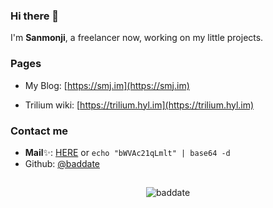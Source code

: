 ### Hi there 👋
I'm **Sanmonji**, a freelancer now, working on my little projects.

<!--
**baddate/baddate** is a ✨ _special_ ✨ repository because its `README.md` (this file) appears on your GitHub profile.

Here are some ideas to get you started:

- 🔭 I’m currently working on ...
- 🌱 I’m currently learning ...
- 👯 I’m looking to collaborate on ...
- 🤔 I’m looking for help with ...
- 💬 Ask me about ...
- 📫 How to reach me: ...
- 😄 Pronouns: ...
- ⚡ Fun fact: ...
-->
### Pages
- My Blog: [https://smj.im](https://smj.im)

- Trilium wiki: [https://trilium.hyl.im](https://trilium.hyl.im)

### Contact me
- **Mail**✨: [HERE](https://base64.oii.im/decode/bWVAc21qLmlt) or `echo "bWVAc21qLmlt" | base64 -d`
- Github: [@baddate](https://github.com/baddate)
<!--
 ![](https://komarev.com/ghpvc/?username=baddate&style=for-the-badge)
 -->
<!--
### Tech Stack
![C++](https://img.shields.io/badge/C%2B%2B-00599C?style=for-the-badge&logo=c%2B%2B&logoColor=white)
![C](https://img.shields.io/badge/C-00599C?style=for-the-badge&logo=c&logoColor=white)
![Python](https://img.shields.io/badge/Python-FFD43B?style=for-the-badge&logo=python&logoColor=blue)

![Julia](https://img.shields.io/badge/Julia-9558B2?style=for-the-badge&logo=julia&logoColor=white)
![TypeScript](https://img.shields.io/badge/TypeScript-007ACC?style=for-the-badge&logo=typescript&logoColor=white)
![Rust](https://img.shields.io/badge/Rust-black?style=for-the-badge&logo=rust&logoColor=#E57324)
![Go](https://img.shields.io/badge/Go-00ADD8?style=for-the-badge&logo=go&logoColor=white)

![CMAKE](https://img.shields.io/badge/CMake-064F8C?style=for-the-badge&logo=cmake&logoColor=white)
![Astro](https://img.shields.io/badge/Astro-0C1222?style=for-the-badge&logo=astro&logoColor=FDFDFE)
![VueJS](https://img.shields.io/badge/Vue%20js-35495E?style=for-the-badge&logo=vuedotjs&logoColor=4FC08D)

### Work with
![Arch Linux](https://img.shields.io/badge/Arch_Linux-1793D1?style=for-the-badge&logo=arch-linux&logoColor=white)
![Vim](https://img.shields.io/badge/VIM-%2311AB00.svg?&style=for-the-badge&logo=vim&logoColor=white)
![Alacritty](https://img.shields.io/badge/alacritty-F46D01?style=for-the-badge&logo=alacritty&logoColor=white)

![Firefox](https://img.shields.io/badge/Firefox-FF7139?style=for-the-badge&logo=Firefox-Browser&logoColor=white)
![Git](https://img.shields.io/badge/GIT-E44C30?style=for-the-badge&logo=git&logoColor=white)
![NPM](https://img.shields.io/badge/npm-CB3837?style=for-the-badge&logo=npm&logoColor=white)


![AMD Ryzen](https://img.shields.io/badge/AMD%20Ryzen_7_5800X-ED1C24?style=for-the-badge&logo=amd&logoColor=white)
![AMD Radeon](https://img.shields.io/badge/AMD%20Radeon_RX_6700XT_TUF-ED1C24?style=for-the-badge&logo=amd&logoColor=white)
 -->
<!--
![VSCodium](https://img.shields.io/badge/VSCodium-0078D4?style=for-the-badge&logo=visual%20studio%20code&logoColor=white)
 -->
 
<!--
<p>&nbsp;<img src="https://github-readme-stats.vercel.app/api?username=baddate&show_icons=true&locale=en" alt="baddate" /></p>
 -->

<!--<p>&nbsp;<img src="https://github-readme-stats.vercel.app/api/top-langs?username=baddate&show_icons=true&locale=en" alt="baddate" /></p>-->

<!-- 
<p>&nbsp;<img src="https://github-readme-stats.vercel.app/api/pin/?username=baddate&repo=trilium&show_owner=true" alt="baddate" /></p>
 -->
 
<!-- 
<p>&nbsp;<img src="https://profile-counter.glitch.me/baddate/count.svg" alt="baddate" /></p>
 -->

 
 ## 
<!-- 
[![Typing SVG](https://readme-typing-svg.demolab.com?font=Fira+Code&size=40&pause=1000&color=F74CEB&width=435&height=80&lines=%E6%96%B9%E5%AF%B8%E4%B9%8B%E9%97%B4+%E5%8F%AF%E8%A7%81%E5%A4%A9%E5%9C%B0)](https://smj.im)
-->
<p align="center">
  <img src="https://profile-counter.glitch.me/baddate/count.svg" alt="baddate" />
</p>
